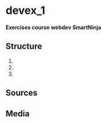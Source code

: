 # devex_1
**Exercises course webdev SmartNinja**

## Structure
 
 1.   
 1.
 1.
  
## Sources
 

## Media
